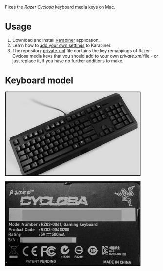 Fixes the _Razer Cyclosa_ keyboard media keys on Mac.

# Usage
1. Download and install [Karabiner](https://pqrs.org/osx/karabiner/) application.
2. Learn how to [add your own settings](https://pqrs.org/osx/karabiner/document.html.en#privatexml) to Karabiner.
3. The repository [private.xml](private.xml) file contains the key remappings of Razer Cyclosa media keys that you should add to your own *private.xml* file - or just replace it, if you have no further additions to make.

# Keyboard model
![Keyboard pic](readme/pic.png)

![Keyboard tag on back](readme/tag.jpg)

